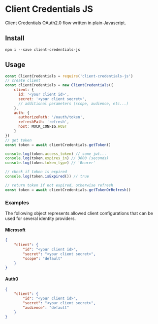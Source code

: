 # Client Credentials JS

Client Credentials OAuth2.0 flow written in plain Javascript.

## Install

```
npm i --save client-credentials-js
```

## Usage

```js
const ClientCredentials = require('client-credentials-js')
// create client
const clientCredentials = new ClientCredentials({
    client: {
      id: '<your client id>',
      secret: '<your client secret>',
      // additional parameters (scope, audience, etc...)
    },
    auth: {
      authorizePath: '/oauth/token',
      refreshPath: 'refresh',
      host: MOCK_CONFIG.HOST
    }
})
// get token
const token = await clientCredentials.getToken()

console.log(token.access_token) // some jwt...
console.log(token.expires_in) // 3600 (seconds)
console.log(token.token_type) // 'Bearer'

// check if token is expired
console.log(token.isExpired()) // true

// return token if not expired, otherwise refresh
const token = await clientCredentials.getTokenOrRefresh()
```

### Examples

The following object represents allowed client configurations that can be used for several identity providers.

#### Microsoft

```json
{
    "client": {
        "id": "<your client id>",
        "secret": "<your client secret>",
        "scope": "default"
    }
}
```

#### Auth0

```json
{
    "client": {
        "id": "<your client id>",
        "secret": "<your client secret>",
        "audience": "default"
    }
}
```
